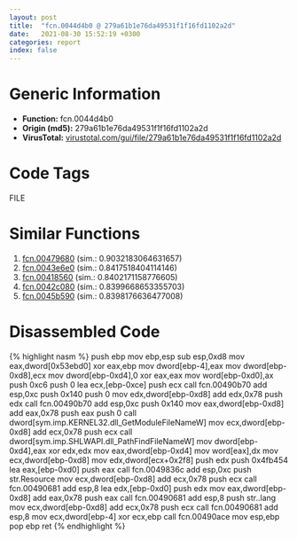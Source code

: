 ```yaml
---
layout: post
title:  "fcn.0044d4b0 @ 279a61b1e76da49531f1f16fd1102a2d"
date:   2021-08-30 15:52:19 +0300
categories: report
index: false
---
```


# Generic Information
- **Function:** fcn.0044d4b0
- **Origin (md5):** 279a61b1e76da49531f1f16fd1102a2d
- **VirusTotal:** [virustotal.com/gui/file/279a61b1e76da49531f1f16fd1102a2d][virustotal_ref]

# Code Tags
<span class="tag" id="FILE">FILE</span>


# Similar Functions

1. [fcn.00479680][similar_1_ref] (sim.: 0.9032183064631657)
2. [fcn.0043e6e0][similar_2_ref] (sim.: 0.8417518404114146)
3. [fcn.00418560][similar_3_ref] (sim.: 0.8402171158776605)
4. [fcn.0042c080][similar_4_ref] (sim.: 0.8399668653355703)
5. [fcn.0045b590][similar_5_ref] (sim.: 0.8398176636477008)


# Disassembled Code

{% highlight nasm %}
push ebp
mov ebp,esp
sub esp,0xd8
mov eax,dword[0x53ebd0]
xor eax,ebp
mov dword[ebp-4],eax
mov dword[ebp-0xd8],ecx
mov dword[ebp-0xd4],0
xor eax,eax
mov word[ebp-0xd0],ax
push 0xc6
push 0
lea ecx,[ebp-0xce]
push ecx
call fcn.00490b70
add esp,0xc
push 0x140
push 0
mov edx,dword[ebp-0xd8]
add edx,0x78
push edx
call fcn.00490b70
add esp,0xc
push 0x140
mov eax,dword[ebp-0xd8]
add eax,0x78
push eax
push 0
call dword[sym.imp.KERNEL32.dll_GetModuleFileNameW]
mov ecx,dword[ebp-0xd8]
add ecx,0x78
push ecx
call dword[sym.imp.SHLWAPI.dll_PathFindFileNameW]
mov dword[ebp-0xd4],eax
xor edx,edx
mov eax,dword[ebp-0xd4]
mov word[eax],dx
mov ecx,dword[ebp-0xd8]
mov edx,dword[ecx+0x2f8]
push edx
push 0x4fb454
lea eax,[ebp-0xd0]
push eax
call fcn.0049836c
add esp,0xc
push str.Resource
mov ecx,dword[ebp-0xd8]
add ecx,0x78
push ecx
call fcn.00490681
add esp,8
lea edx,[ebp-0xd0]
push edx
mov eax,dword[ebp-0xd8]
add eax,0x78
push eax
call fcn.00490681
add esp,8
push str..lang
mov ecx,dword[ebp-0xd8]
add ecx,0x78
push ecx
call fcn.00490681
add esp,8
mov ecx,dword[ebp-4]
xor ecx,ebp
call fcn.00490ace
mov esp,ebp
pop ebp
ret 
{% endhighlight %}


[similar_1_ref]: /report/fcn.00479680@17d73cbafe6dd96dd6f2291fab06fbb5
[similar_2_ref]: /report/fcn.0043e6e0@17d73cbafe6dd96dd6f2291fab06fbb5
[similar_3_ref]: /report/fcn.00418560@279a61b1e76da49531f1f16fd1102a2d
[similar_4_ref]: /report/fcn.0042c080@279a61b1e76da49531f1f16fd1102a2d
[similar_5_ref]: /report/fcn.0045b590@17d73cbafe6dd96dd6f2291fab06fbb5
[virustotal_ref]: https://www.virustotal.com/gui/file/279a61b1e76da49531f1f16fd1102a2d